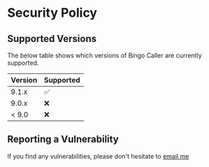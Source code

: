 # Security Policy

## Supported Versions

The below table shows which versions of Bingo Caller are currently supported.

| Version | Supported          |
| ------- | ------------------ |
| 9.1.x   | :white_check_mark: |
| 9.0.x   | :x:                |
| < 9.0   | :x:                |

## Reporting a Vulnerability

If you find any vulnerabilities, please don't hesitate to [email me](mailto:support@bingocaller.me)

